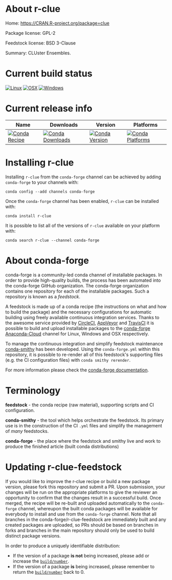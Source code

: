 About r-clue
============

Home: https://CRAN.R-project.org/package=clue

Package license: GPL-2

Feedstock license: BSD 3-Clause

Summary: CLUster Ensembles.



Current build status
====================

[![Linux](https://img.shields.io/circleci/project/github/conda-forge/r-clue-feedstock/master.svg?label=Linux)](https://circleci.com/gh/conda-forge/r-clue-feedstock)
[![OSX](https://img.shields.io/travis/conda-forge/r-clue-feedstock/master.svg?label=macOS)](https://travis-ci.org/conda-forge/r-clue-feedstock)
[![Windows](https://img.shields.io/appveyor/ci/conda-forge/r-clue-feedstock/master.svg?label=Windows)](https://ci.appveyor.com/project/conda-forge/r-clue-feedstock/branch/master)

Current release info
====================

| Name | Downloads | Version | Platforms |
| --- | --- | --- | --- |
| [![Conda Recipe](https://img.shields.io/badge/recipe-r--clue-green.svg)](https://anaconda.org/conda-forge/r-clue) | [![Conda Downloads](https://img.shields.io/conda/dn/conda-forge/r-clue.svg)](https://anaconda.org/conda-forge/r-clue) | [![Conda Version](https://img.shields.io/conda/vn/conda-forge/r-clue.svg)](https://anaconda.org/conda-forge/r-clue) | [![Conda Platforms](https://img.shields.io/conda/pn/conda-forge/r-clue.svg)](https://anaconda.org/conda-forge/r-clue) |

Installing r-clue
=================

Installing `r-clue` from the `conda-forge` channel can be achieved by adding `conda-forge` to your channels with:

```
conda config --add channels conda-forge
```

Once the `conda-forge` channel has been enabled, `r-clue` can be installed with:

```
conda install r-clue
```

It is possible to list all of the versions of `r-clue` available on your platform with:

```
conda search r-clue --channel conda-forge
```


About conda-forge
=================

conda-forge is a community-led conda channel of installable packages.
In order to provide high-quality builds, the process has been automated into the
conda-forge GitHub organization. The conda-forge organization contains one repository
for each of the installable packages. Such a repository is known as a *feedstock*.

A feedstock is made up of a conda recipe (the instructions on what and how to build
the package) and the necessary configurations for automatic building using freely
available continuous integration services. Thanks to the awesome service provided by
[CircleCI](https://circleci.com/), [AppVeyor](https://www.appveyor.com/)
and [TravisCI](https://travis-ci.org/) it is possible to build and upload installable
packages to the [conda-forge](https://anaconda.org/conda-forge)
[Anaconda-Cloud](https://anaconda.org/) channel for Linux, Windows and OSX respectively.

To manage the continuous integration and simplify feedstock maintenance
[conda-smithy](https://github.com/conda-forge/conda-smithy) has been developed.
Using the ``conda-forge.yml`` within this repository, it is possible to re-render all of
this feedstock's supporting files (e.g. the CI configuration files) with ``conda smithy rerender``.

For more information please check the [conda-forge documentation](https://conda-forge.org/docs/).

Terminology
===========

**feedstock** - the conda recipe (raw material), supporting scripts and CI configuration.

**conda-smithy** - the tool which helps orchestrate the feedstock.
                   Its primary use is in the construction of the CI ``.yml`` files
                   and simplify the management of *many* feedstocks.

**conda-forge** - the place where the feedstock and smithy live and work to
                  produce the finished article (built conda distributions)


Updating r-clue-feedstock
=========================

If you would like to improve the r-clue recipe or build a new
package version, please fork this repository and submit a PR. Upon submission,
your changes will be run on the appropriate platforms to give the reviewer an
opportunity to confirm that the changes result in a successful build. Once
merged, the recipe will be re-built and uploaded automatically to the
`conda-forge` channel, whereupon the built conda packages will be available for
everybody to install and use from the `conda-forge` channel.
Note that all branches in the conda-forge/r-clue-feedstock are
immediately built and any created packages are uploaded, so PRs should be based
on branches in forks and branches in the main repository should only be used to
build distinct package versions.

In order to produce a uniquely identifiable distribution:
 * If the version of a package **is not** being increased, please add or increase
   the [``build/number``](https://conda.io/docs/user-guide/tasks/build-packages/define-metadata.html#build-number-and-string).
 * If the version of a package **is** being increased, please remember to return
   the [``build/number``](https://conda.io/docs/user-guide/tasks/build-packages/define-metadata.html#build-number-and-string)
   back to 0.
